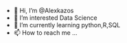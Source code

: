 - 👋 Hi, I’m @Alexkazos
- 👀 I’m interested Data Science
- 🌱 I’m currently learning python,R,SQL
- 📫 How to reach me ...

<!---
Alexkazos/Alexkazos is a ✨ special ✨ repository because its `README.md` (this file) appears on your GitHub profile.
You can click the Preview link to take a look at your changes.
--->
